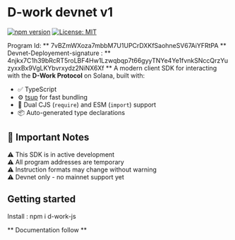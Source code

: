 # D-work devnet v1

[![npm version](https://img.shields.io/npm/v/@dropsy/airdrop.svg)](https://www.npmjs.com/package/d-work)
[![License: MIT](https://img.shields.io/badge/License-MIT-yellow.svg)](https://opensource.org/licenses/MIT)

Program Id: ** 7vBZmWXoza7mbbM7U1UPCrDXKfSaohneSV67AiYFRtPA **
Devnet-Deployement-signature : ** 4njkx7C1h39bRcRT5roLBF4Hw1Lzwqbqp7t66gyyTNYe4Ye1fvnkSNccQrzYuzyxxBx9VgLKYbvrxydz2NiNX6Xf **
A modern client SDK for interacting with the **D-Work Protocol** on Solana, built with:

- ✅ TypeScript
- ⚙️ [tsup](https://github.com/egoist/tsup) for fast bundling
- 🔀 Dual CJS (`require`) and ESM (`import`) support
- 📦 Auto-generated type declarations

## 🚨 Important Notes

⚠️ This SDK is in active development  
⚠️ All program addresses are temporary  
⚠️ Instruction formats may change without warning  
⚠️ Devnet only - no mainnet support yet

## Getting started 
Install :  npm i d-work-js

** Documentation follow ** 
